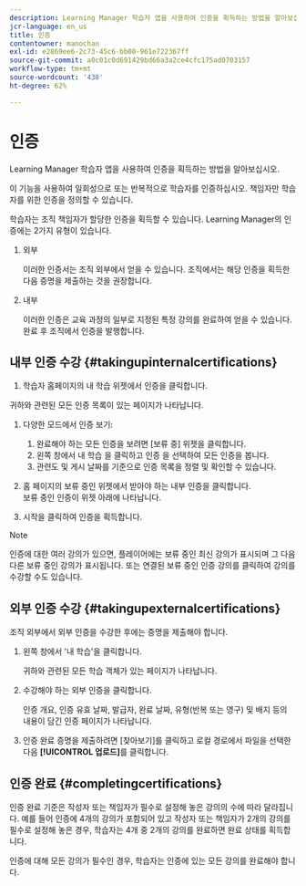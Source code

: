 ```yaml
---
description: Learning Manager 학습자 앱을 사용하여 인증을 획득하는 방법을 알아보십시오.
jcr-language: en_us
title: 인증
contentowner: manochan
exl-id: e2869ee6-2c73-45c6-bb00-961e722367ff
source-git-commit: a0c01c0d691429bd66a3a2ce4cfc175ad0703157
workflow-type: tm+mt
source-wordcount: '438'
ht-degree: 62%

---
```


# 인증

Learning Manager 학습자 앱을 사용하여 인증을 획득하는 방법을 알아보십시오.

이 기능을 사용하여 일회성으로 또는 반복적으로 학습자를 인증하십시오. 책임자만 학습자를 위한 인증을 정의할 수 있습니다.

학습자는 조직 책임자가 할당한 인증을 획득할 수 있습니다. Learning Manager의 인증에는 2가지 유형이 있습니다.

1. 외부

   이러한 인증서는 조직 외부에서 얻을 수 있습니다. 조직에서는 해당 인증을 획득한 다음 증명을 제출하는 것을 권장합니다.

1. 내부

   이러한 인증은 교육 과정의 일부로 지정된 특정 강의를 완료하여 얻을 수 있습니다. 완료 후 조직에서 인증을 발행합니다.

## 내부 인증 수강 {#takingupinternalcertifications}

1. 학습자 홈페이지의 내 학습 위젯에서 인증을 클릭합니다.

귀하와 관련된 모든 인증 목록이 있는 페이지가 나타납니다.

1. 다양한 모드에서 인증 보기:

   1. 완료해야 하는 모든 인증을 보려면 [보류 중] 위젯을 클릭합니다.
   1. 왼쪽 창에서 내 학습 을 클릭하고 인증 을 선택하여 모든 인증을 봅니다.
   1. 관련도 및 게시 날짜를 기준으로 인증 목록을 정렬 및 확인할 수 있습니다.

1. 홈 페이지의 보류 중인 위젯에서 받아야 하는 내부 인증을 클릭합니다.\
   보류 중인 인증이 위젯 아래에 나타납니다.

1. 시작을 클릭하여 인증을 획득합니다.

>[!NOTE]
>
>인증에 대한 여러 강의가 있으면, 플레이어에는 보류 중인 최신 강의가 표시되며 그 다음 다른 보류 중인 강의가 표시됩니다. 또는 연결된 보류 중인 인증 강의를 클릭하여 강의를 수강할 수도 있습니다.

## 외부 인증 수강 {#takingupexternalcertifications}

조직 외부에서 외부 인증을 수강한 후에는 증명을 제출해야 합니다.

1. 왼쪽 창에서 &#39;내 학습&#39;을 클릭합니다.

   귀하와 관련된 모든 학습 객체가 있는 페이지가 나타납니다.

1. 수강해야 하는 외부 인증을 클릭합니다.

   인증 개요, 인증 유효 날짜, 발급자, 완료 날짜, 유형(반복 또는 영구) 및 배지 등의 내용이 담긴 인증 페이지가 나타납니다.

1. 인증 완료 증명을 제출하려면 [찾아보기]를 클릭하고 로컬 경로에서 파일을 선택한 다음 **[!UICONTROL 업로드]**&#x200B;를 클릭합니다.

## 인증 완료 {#completingcertifications}

인증 완료 기준은 작성자 또는 책임자가 필수로 설정해 놓은 강의의 수에 따라 달라집니다. 예를 들어 인증에 4개의 강의가 포함되어 있고 작성자 또는 책임자가 2개의 강의를 필수로 설정해 놓은 경우, 학습자는 4개 중 2개의 강의를 완료하면 완료 상태를 획득합니다.

인증에 대해 모든 강의가 필수인 경우, 학습자는 인증에 있는 모든 강의를 완료해야 합니다.
